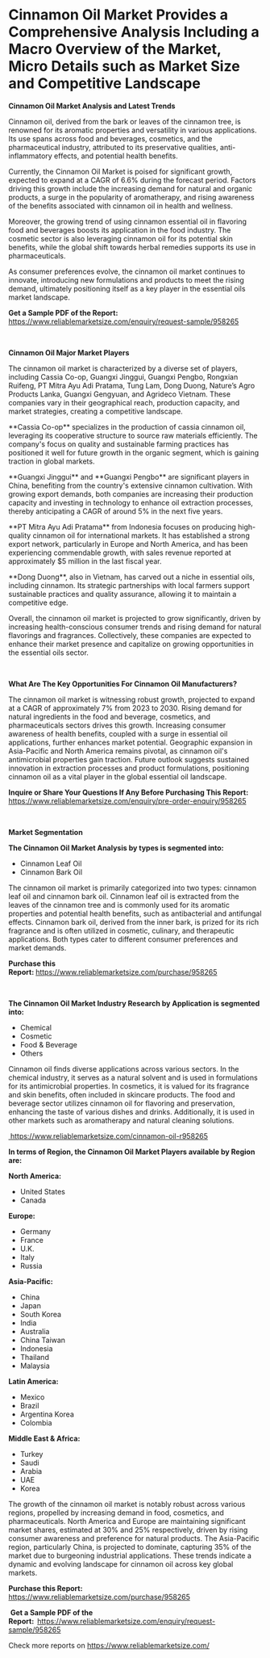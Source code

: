 <p><h1>Cinnamon Oil Market Provides a Comprehensive Analysis Including a Macro Overview of the Market, Micro Details such as Market Size and Competitive Landscape</h1></p><p><strong>Cinnamon Oil Market Analysis and Latest Trends</strong></p>
<p><p>Cinnamon oil, derived from the bark or leaves of the cinnamon tree, is renowned for its aromatic properties and versatility in various applications. Its use spans across food and beverages, cosmetics, and the pharmaceutical industry, attributed to its preservative qualities, anti-inflammatory effects, and potential health benefits. </p><p>Currently, the Cinnamon Oil Market is poised for significant growth, expected to expand at a CAGR of 6.6% during the forecast period. Factors driving this growth include the increasing demand for natural and organic products, a surge in the popularity of aromatherapy, and rising awareness of the benefits associated with cinnamon oil in health and wellness. </p><p>Moreover, the growing trend of using cinnamon essential oil in flavoring food and beverages boosts its application in the food industry. The cosmetic sector is also leveraging cinnamon oil for its potential skin benefits, while the global shift towards herbal remedies supports its use in pharmaceuticals. </p><p>As consumer preferences evolve, the cinnamon oil market continues to innovate, introducing new formulations and products to meet the rising demand, ultimately positioning itself as a key player in the essential oils market landscape.</p></p>
<p><strong>Get a Sample PDF of the Report:&nbsp;</strong> <a href="https://www.reliablemarketsize.com/enquiry/request-sample/958265?utm_campaign=2993&utm_medium=2&utm_source=Github&utm_content=ia&utm_term=02042025&utm_id=cinnamon-oil">https://www.reliablemarketsize.com/enquiry/request-sample/958265</a></p>
<p>&nbsp;</p>
<p><strong>Cinnamon Oil Major Market Players</strong></p>
<p><p>The cinnamon oil market is characterized by a diverse set of players, including Cassia Co-op, Guangxi Jinggui, Guangxi Pengbo, Rongxian Ruifeng, PT Mitra Ayu Adi Pratama, Tung Lam, Dong Duong, Nature’s Agro Products Lanka, Guangxi Gengyuan, and Agrideco Vietnam. These companies vary in their geographical reach, production capacity, and market strategies, creating a competitive landscape.</p><p>**Cassia Co-op** specializes in the production of cassia cinnamon oil, leveraging its cooperative structure to source raw materials efficiently. The company's focus on quality and sustainable farming practices has positioned it well for future growth in the organic segment, which is gaining traction in global markets.</p><p>**Guangxi Jinggui** and **Guangxi Pengbo** are significant players in China, benefiting from the country's extensive cinnamon cultivation. With growing export demands, both companies are increasing their production capacity and investing in technology to enhance oil extraction processes, thereby anticipating a CAGR of around 5% in the next five years.</p><p>**PT Mitra Ayu Adi Pratama** from Indonesia focuses on producing high-quality cinnamon oil for international markets. It has established a strong export network, particularly in Europe and North America, and has been experiencing commendable growth, with sales revenue reported at approximately $5 million in the last fiscal year.</p><p>**Dong Duong**, also in Vietnam, has carved out a niche in essential oils, including cinnamon. Its strategic partnerships with local farmers support sustainable practices and quality assurance, allowing it to maintain a competitive edge.</p><p>Overall, the cinnamon oil market is projected to grow significantly, driven by increasing health-conscious consumer trends and rising demand for natural flavorings and fragrances. Collectively, these companies are expected to enhance their market presence and capitalize on growing opportunities in the essential oils sector.</p></p>
<p>&nbsp;</p>
<p><strong>What Are The Key Opportunities For Cinnamon Oil Manufacturers?</strong></p>
<p><p>The cinnamon oil market is witnessing robust growth, projected to expand at a CAGR of approximately 7% from 2023 to 2030. Rising demand for natural ingredients in the food and beverage, cosmetics, and pharmaceuticals sectors drives this growth. Increasing consumer awareness of health benefits, coupled with a surge in essential oil applications, further enhances market potential. Geographic expansion in Asia-Pacific and North America remains pivotal, as cinnamon oil's antimicrobial properties gain traction. Future outlook suggests sustained innovation in extraction processes and product formulations, positioning cinnamon oil as a vital player in the global essential oil landscape.</p></p>
<p><strong>Inquire or Share Your Questions If Any Before Purchasing This Report:</strong> <a href="https://www.reliablemarketsize.com/enquiry/pre-order-enquiry/958265?utm_campaign=2993&utm_medium=2&utm_source=Github&utm_content=ia&utm_term=02042025&utm_id=cinnamon-oil">https://www.reliablemarketsize.com/enquiry/pre-order-enquiry/958265</a></p>
<p>&nbsp;</p>
<p><strong>Market Segmentation</strong></p>
<p><strong>The Cinnamon Oil Market Analysis by types is segmented into:</strong></p>
<p><ul><li>Cinnamon Leaf Oil</li><li>Cinnamon Bark Oil</li></ul></p>
<p><p>The cinnamon oil market is primarily categorized into two types: cinnamon leaf oil and cinnamon bark oil. Cinnamon leaf oil is extracted from the leaves of the cinnamon tree and is commonly used for its aromatic properties and potential health benefits, such as antibacterial and antifungal effects. Cinnamon bark oil, derived from the inner bark, is prized for its rich fragrance and is often utilized in cosmetic, culinary, and therapeutic applications. Both types cater to different consumer preferences and market demands.</p></p>
<p><strong>Purchase this Report:&nbsp;</strong><a href="https://www.reliablemarketsize.com/purchase/958265?utm_campaign=2993&utm_medium=2&utm_source=Github&utm_content=ia&utm_term=02042025&utm_id=cinnamon-oil">https://www.reliablemarketsize.com/purchase/958265</a></p>
<p>&nbsp;</p>
<p><strong>The Cinnamon Oil Market Industry Research by Application is segmented into:</strong></p>
<p><ul><li>Chemical</li><li>Cosmetic</li><li>Food & Beverage</li><li>Others</li></ul></p>
<p><p>Cinnamon oil finds diverse applications across various sectors. In the chemical industry, it serves as a natural solvent and is used in formulations for its antimicrobial properties. In cosmetics, it is valued for its fragrance and skin benefits, often included in skincare products. The food and beverage sector utilizes cinnamon oil for flavoring and preservation, enhancing the taste of various dishes and drinks. Additionally, it is used in other markets such as aromatherapy and natural cleaning solutions.</p></p>
<p><a href="https://www.reliablemarketsize.com/cinnamon-oil-r958265?utm_campaign=2993&utm_medium=2&utm_source=Github&utm_content=ia&utm_term=02042025&utm_id=cinnamon-oil">&nbsp;https://www.reliablemarketsize.com/cinnamon-oil-r958265</a></p>
<p><strong>In terms of Region, the Cinnamon Oil Market Players available by Region are:</strong></p>
<p>
    <p> <strong> North America: </strong>
        <ul>
            <li>United States</li>
            <li>Canada</li>
        </ul>
        </p> 
    <p> <strong> Europe: </strong>
        <ul>
            <li>Germany</li>
            <li>France</li>
            <li>U.K.</li>
            <li>Italy</li>
            <li>Russia</li>
        </ul>
        </p> 
    <p> <strong> Asia-Pacific: </strong>
        <ul>
            <li>China</li>
            <li>Japan</li>
            <li>South Korea</li>
            <li>India</li>
            <li>Australia</li>
            <li>China Taiwan</li>
            <li>Indonesia</li>
            <li>Thailand</li>
            <li>Malaysia</li>
        </ul>
        </p> 
    <p> <strong> Latin America: </strong>
        <ul>
            <li>Mexico</li>
            <li>Brazil</li>
            <li>Argentina Korea</li>
            <li>Colombia</li>
        </ul>
        </p> 
    <p> <strong> Middle East & Africa: </strong>
        <ul>
            <li>Turkey</li>
            <li>Saudi</li>
            <li>Arabia</li>
            <li>UAE</li>
            <li>Korea</li>
        </ul>
    </p>
    </p>
<p><p>The growth of the cinnamon oil market is notably robust across various regions, propelled by increasing demand in food, cosmetics, and pharmaceuticals. North America and Europe are maintaining significant market shares, estimated at 30% and 25% respectively, driven by rising consumer awareness and preference for natural products. The Asia-Pacific region, particularly China, is projected to dominate, capturing 35% of the market due to burgeoning industrial applications. These trends indicate a dynamic and evolving landscape for cinnamon oil across key global markets.</p></p>
<p><strong>Purchase this Report: </strong><a href="https://www.reliablemarketsize.com/purchase/958265?utm_campaign=2993&utm_medium=2&utm_source=Github&utm_content=ia&utm_term=02042025&utm_id=cinnamon-oil">https://www.reliablemarketsize.com/purchase/958265</a></p>
<p>&nbsp;<strong>Get a Sample PDF of the Report:&nbsp;&nbsp;</strong><a href="https://www.reliablemarketsize.com/enquiry/request-sample/958265?utm_campaign=2993&utm_medium=2&utm_source=Github&utm_content=ia&utm_term=02042025&utm_id=cinnamon-oil">https://www.reliablemarketsize.com/enquiry/request-sample/958265</a></p>
<p><strong></strong></p>
<p>Check more reports on <a href="https://www.reliablemarketsize.com/?utm_campaign=2993&utm_medium=2&utm_source=Github&utm_content=ia&utm_term=02042025&utm_id=cinnamon-oil">https://www.reliablemarketsize.com/</a></p>